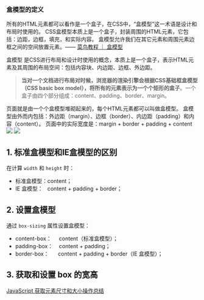 ### 盒模型的定义
所有的HTML元素都可以看作是一个盒子，在CSS中，“盒模型”这一术语是设计和布局时使用的。
CSS盒模型本质上是一个盒子，封装周围的HTML元素，它包括：边距，边框，填充，和实际内容。
盒模型允许我们在其它元素和周围元素边框之间的空间放置元素。—— [菜鸟教程 ｜ 盒模型](https://www.runoob.com/css/css-boxmodel.html)

盒模型 是CSS进行布局和设计时使用的概念，本质上是一个盒子，表示HTML元素及其周围的布局空间：包括内容块、内边距、边框、外边距。

> **当对一个文档进行布局对时候，浏览器的渲染引擎会根据CSS基础框盒模型（CSS basic box model），将所有的元素表示为一个个矩形的盒子**。一个盒子由四个部分组成：content、padding、border、margin。


页面就是由一个个盒模型堆砌起来的，每个HTML元素都可以叫做盒模型。
盒模型由外而内包括：外边距（margin）、边框（border）、内边距（padding）和内容（content）。
页面中的实际宽度是：margin + border + padding + content
![](https://cdn.nlark.com/yuque/0/2019/png/282785/1552271305133-40e74e1f-3d61-4de6-8eaa-f7c760959257.png#align=left&display=inline&height=455&originHeight=455&originWidth=746&status=done&style=none&width=746)
![](https://cdn.nlark.com/yuque/0/2019/png/282785/1552271296078-2a01171f-36fc-4e1b-880a-fab1a696494c.png#align=left&display=inline&height=462&originHeight=462&originWidth=791&status=done&style=none&width=791)
## 1. 标准盒模型和IE盒模型的区别
在计算 `width` 和 `height` 时：

- 标准盒模型：content；
- IE 盒模型：   content + padding + border；

## 2. 设置盒模型
通过 `box-sizing` 属性设置盒模型：

- content-box：     content（标准盒模型）；
- padding-box：    content + padding；
- border-box：      content + padding + border（IE 盒模型）；

## 3. 获取和设置 box 的宽高
[JavaScript 获取元素尺寸和大小操作总结](https://www.jb51.net/article/61460.htm)

